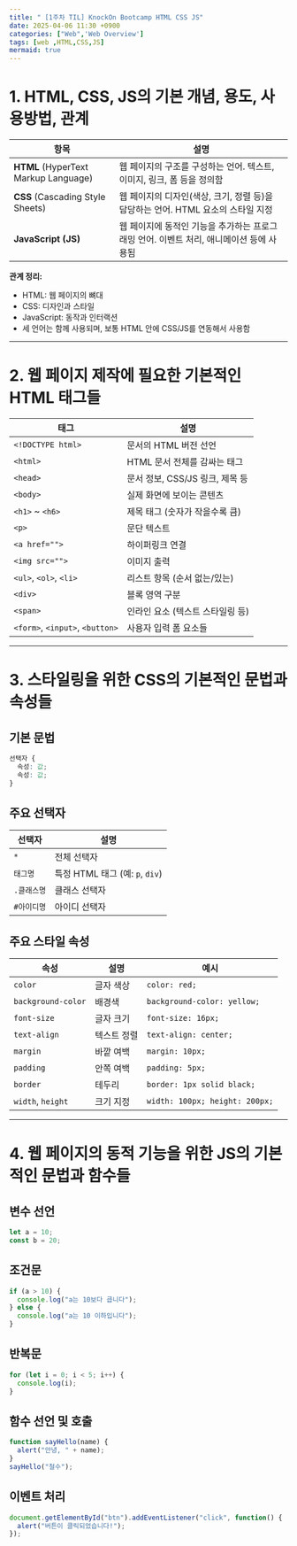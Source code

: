 ```yaml
---
title: " [1주차 TIL] KnockOn Bootcamp HTML CSS JS"
date: 2025-04-06 11:30 +0900
categories: ["Web",'Web Overview']
tags: [web ,HTML,CSS,JS]
mermaid: true
---
```


# 1. HTML, CSS, JS의 기본 개념, 용도, 사용방법, 관계

| 항목 | 설명 |
|------|------|
| **HTML** (HyperText Markup Language) | 웹 페이지의 구조를 구성하는 언어. 텍스트, 이미지, 링크, 폼 등을 정의함 |
| **CSS** (Cascading Style Sheets) | 웹 페이지의 디자인(색상, 크기, 정렬 등)을 담당하는 언어. HTML 요소의 스타일 지정 |
| **JavaScript (JS)** | 웹 페이지에 동적인 기능을 추가하는 프로그래밍 언어. 이벤트 처리, 애니메이션 등에 사용됨 |

**관계 정리:**
- HTML: 웹 페이지의 뼈대  
- CSS: 디자인과 스타일  
- JavaScript: 동작과 인터랙션  
- 세 언어는 함께 사용되며, 보통 HTML 안에 CSS/JS를 연동해서 사용함

---

# 2. 웹 페이지 제작에 필요한 기본적인 HTML 태그들

| 태그 | 설명 |
|------|------|
| `<!DOCTYPE html>` | 문서의 HTML 버전 선언 |
| `<html>` | HTML 문서 전체를 감싸는 태그 |
| `<head>` | 문서 정보, CSS/JS 링크, 제목 등 |
| `<body>` | 실제 화면에 보이는 콘텐츠 |
| `<h1>` ~ `<h6>` | 제목 태그 (숫자가 작을수록 큼) |
| `<p>` | 문단 텍스트 |
| `<a href="">` | 하이퍼링크 연결 |
| `<img src="">` | 이미지 출력 |
| `<ul>`, `<ol>`, `<li>` | 리스트 항목 (순서 없는/있는) |
| `<div>` | 블록 영역 구분 |
| `<span>` | 인라인 요소 (텍스트 스타일링 등) |
| `<form>`, `<input>`, `<button>` | 사용자 입력 폼 요소들 |

---

# 3. 스타일링을 위한 CSS의 기본적인 문법과 속성들

##  기본 문법
```css
선택자 {
  속성: 값;
  속성: 값;
}
```

##  주요 선택자

| 선택자 | 설명 |
|--------|------|
| `*` | 전체 선택자 |
| `태그명` | 특정 HTML 태그 (예: `p`, `div`) |
| `.클래스명` | 클래스 선택자 |
| `#아이디명` | 아이디 선택자 |

##  주요 스타일 속성

| 속성 | 설명 | 예시 |
|------|------|------|
| `color` | 글자 색상 | `color: red;` |
| `background-color` | 배경색 | `background-color: yellow;` |
| `font-size` | 글자 크기 | `font-size: 16px;` |
| `text-align` | 텍스트 정렬 | `text-align: center;` |
| `margin` | 바깥 여백 | `margin: 10px;` |
| `padding` | 안쪽 여백 | `padding: 5px;` |
| `border` | 테두리 | `border: 1px solid black;` |
| `width`, `height` | 크기 지정 | `width: 100px; height: 200px;` |

---

# 4. 웹 페이지의 동적 기능을 위한 JS의 기본적인 문법과 함수들

##  변수 선언
```js
let a = 10;
const b = 20;
```

##  조건문
```js
if (a > 10) {
  console.log("a는 10보다 큽니다");
} else {
  console.log("a는 10 이하입니다");
}
```

##  반복문
```js
for (let i = 0; i < 5; i++) {
  console.log(i);
}
```

##  함수 선언 및 호출
```js
function sayHello(name) {
  alert("안녕, " + name);
}
sayHello("철수");
```

##  이벤트 처리
```js
document.getElementById("btn").addEventListener("click", function() {
  alert("버튼이 클릭되었습니다!");
});
```
